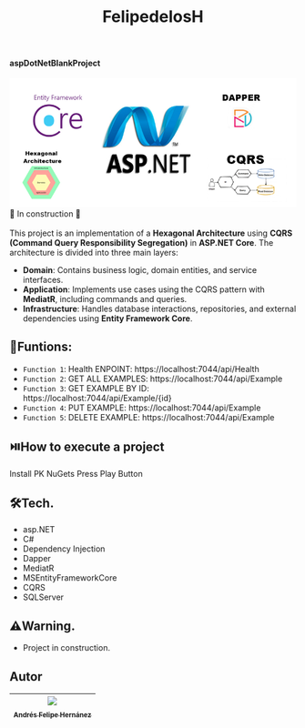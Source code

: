 <h1 align="center"> FelipedelosH </h1>
<br>
<h4>aspDotNetBlankProject</h4>

![Banner](Docs/banner.png)
:construction: In construction :construction:
<br><br>
This project is an implementation of a **Hexagonal Architecture** using **CQRS (Command Query Responsibility Segregation)** in **ASP.NET Core**. The architecture is divided into three main layers:

- **Domain**: Contains business logic, domain entities, and service interfaces.
- **Application**: Implements use cases using the CQRS pattern with **MediatR**, including commands and queries.
- **Infrastructure**: Handles database interactions, repositories, and external dependencies using **Entity Framework Core**.

## :hammer:Funtions:

- `Function 1`: Health ENPOINT: https://localhost:7044/api/Health<br>
- `Function 2`: GET ALL EXAMPLES: https://localhost:7044/api/Example<br>
- `Function 3`: GET EXAMPLE BY ID: https://localhost:7044/api/Example/{id}<br>
- `Function 4`: PUT EXAMPLE: https://localhost:7044/api/Example<br>
- `Function 5`: DELETE EXAMPLE: https://localhost:7044/api/Example<br>


## :play_or_pause_button:How to execute a project

Install PK NuGets
Press Play Button

## :hammer_and_wrench:Tech.

- asp.NET
- C#
- Dependency Injection
- Dapper
- MediatR
- MSEntityFrameworkCore
- CQRS
- SQLServer

## :warning:Warning.

- Project in construction.

## Autor

| [<img src="https://avatars.githubusercontent.com/u/38327255?v=4" width=115><br><sub>Andrés Felipe Hernánez</sub>](https://github.com/felipedelosh)|
| :---: |
